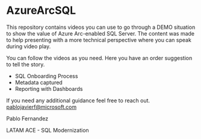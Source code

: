 # AzureArcSQL
This repository contains videos you can use to go through a DEMO situation to show the value of Azure Arc-enabled SQL Server.
The content was made to help presenting with a more technical perspective where you can speak during video play. 

You can follow the videos as you need. Here you have an order suggestion to tell the story.

- SQL Onboarding Process
- Metadata captured
- Reporting with Dashboards

If you need any additional guidance feel free to reach out.
pablojavierf@microsoft.com


Pablo Fernandez

LATAM ACE - SQL Modernization

